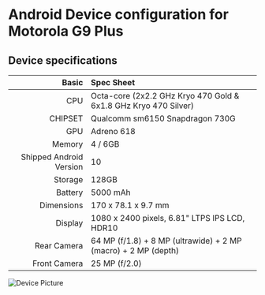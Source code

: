 # Android Device configuration for Motorola G9 Plus

## Device specifications

Basic   | Spec Sheet
-------:|:-------------------------
CPU     | Octa-core (2x2.2 GHz Kryo 470 Gold & 6x1.8 GHz Kryo 470 Silver)
CHIPSET | Qualcomm sm6150 Snapdragon 730G
GPU     | Adreno 618
Memory  | 4 / 6GB
Shipped Android Version | 10
Storage | 128GB
Battery | 5000 mAh
Dimensions | 170 x 78.1 x 9.7 mm
Display | 1080 x 2400 pixels, 6.81" LTPS IPS LCD, HDR10
Rear Camera  | 64 MP (f/1.8) + 8 MP (ultrawide) + 2 MP (macro) + 2 MP (depth)
Front Camera | 25 MP (f/2.0)

![Device Picture](https://http2.mlstatic.com/D_NQ_NP_760671-MLA43875404462_102020-O.jpg)
